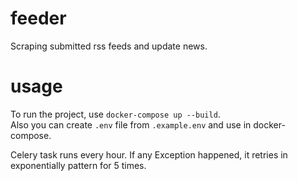 # feeder
Scraping submitted rss feeds and update news.

# usage
To run the project, use `docker-compose up --build`.<br>
Also you can create `.env` file from `.example.env` and use in docker-compose.<br>

Celery task runs every hour. If any Exception happened, it retries in exponentially pattern for 5 times.
